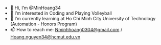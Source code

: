 - 👋 Hi, I’m @MinHoang34
- 👀 I’m interested in Coding and Playing Volleyball
- 🌱 I’m currently learning at Ho Chi Minh City University of Technology (Automation - Honors Program)
- 📫 How to reach me: Nminhhoang0304@gmail.com / Hoang.nguyen34@hcmut.edu.vn

<!---
MinHoang34/MinHoang34 is a ✨ special ✨ repository because its `README.md` (this file) appears on your GitHub profile.
You can click the Preview link to take a look at your changes.
--->
